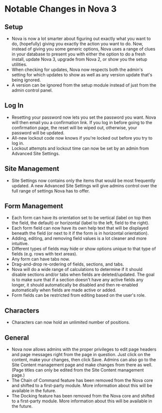 # Notable Changes in Nova 3

## Setup

* Nova is now a lot smarter about figuring out exactly what you want to do, (hopefully) giving you exactly the action you want to do. Now, instead of giving you some generic options, Nova uses a range of clues in your database to present you with either the option to do a fresh install, update Nova 3, upgrade from Nova 2, or show you the setup utilities.
* When checking for updates, Nova now respects both the admin's setting for which updates to show as well as any version update that's being ignored.
* A version can be ignored from the setup module instead of just from the admin control panel.

## Log In

* Resetting your password now lets you set the password you want. Nova will then email you a confirmation link. If you log in before going to the confirmation page, the reset will be wiped out, otherwise, your password will be updated.
* All-new lockout code now knows if you're locked out before you try to log in.
* Lockout attempts and lockout time can now be set by an admin from Advanced Site Settings.

## Site Management

* Site Settings now contains only the items that would be most frequently updated. A new Advanced Site Settings will give admins control over the full range of settings Nova has to offer.

## Form Management

* Each form can have its orientation set to be vertical (label on top then the field, the default) or horizontal (label to the left, field to the right).
* Each form field can now have its own help text that will be displayed beneath the field (or next to it if the form is in horizontal orientation).
* Adding, editing, and removing field values is a lot cleaner and more intuitive.
* Different types of fields may hide or show options unique to that type of fields (e.g. rows with text areas).
* Any form can have tabs now.
* Drag-and-drop re-ordering of fields, sections, and tabs.
* Nova will do a wide range of calculations to determine if it should disable sections and/or tabs when fields are deleted/updated. The goal is to make sure that if a section doesn't have any active fields any longer, it should automatically be disabled and then re-enabled automatically when fields are made active or added.
* Form fields can be restricted from editing based on the user's role.

## Characters

* Characters can now hold an unlimited number of positions.

## General

* Nova now allows admins with the proper privileges to edit page headers and page messages right from the page in question. Just click on the content, make your changes, then click Save. Admins can also go to the Site Content management page and make changes from there as well. (Page titles can only be edited from the Site Content management page.)
* The Chain of Command feature has been removed from the Nova core and shifted to a first-party module. More information about this will be available in the future.
* The Docking feature has been removed from the Nova core and shifted to a first-party module. More information about this will be available in the future.